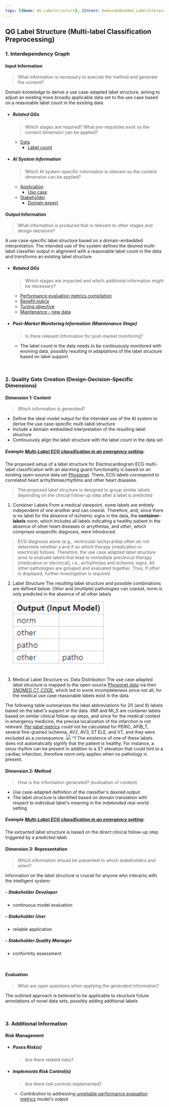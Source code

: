 ```yaml
---
tags: [{Name: QG_LabelStructure}, {Intent: DomainEmbedded_LabelInterpretation}, {Problem: DomainMisunderstanding}, {Solution: DomainEmbeddedLabelStructure_SufficientLabelSupport}, {Applicability: MultiLabelClassification}, {Consequences: UseCaseSpecificity}, {Usage Example: Electrocardiogram_EmergencyMedicine}]
---
```



## QG Label Structure (Multi-label Classification Preprocessing)

### 1. Interdependency Graph

#### Input Information
> What information is necessary to execute the method and generate the content?

Domain knowledge to derive a use case-adapted label structure, aiming to adjust an existing more broadly applicable data set to the use case based on a reasonable label count in the existing data

- ##### Related QGs
    > Which stages are required? What pre-requisites exist so the content dimension can be applied?

    - [Data](./../../../QG_Data_(Lifecycle).md)
        - [Label count](./../../../QG_Data_(Lifecycle).md)

- ##### AI System Information
    > Which AI system-specific information is relevant so the content dimension can be applied?

    - [Application](./../../../../../1_System/Application/Application.md)
        - [Use case](./../../../../../1_System/Application/Application.md)
    - [Stakeholder](./../../../../../1_System/Stakeholder/Stakeholder.md)
        - [Domain expert](./../../../../../1_System/Stakeholder/2_Consulting/DomainExpert_(ConsultingStakeholder).md)

#### Output Information 
> What information is produced that is relevant to other stages and design decisions?

A use case-specific label structure based on a domain-embedded interpretation: The intended use of the system defines the desired multi-label classifier output in alignment with a reasonable label count in the data and transforms an existing label structure.

- ##### Related QGs
    > Which stages are impacted and which additional information might be necessary?

    - [Performance evaluation metrics compilation](./../../../../2_Development/2_Model_Evaluation/PerformanceMetrics/QG_PerformanceMetricsCompilation_(MultiLabelClassification).md)
    - [Benefit matrix](./../../../../2_Development/3_Model_Optimization/PostProcessing/QG_Thresholding_(ClassificationPerformanceMetrics).md)
    - [Tuning objective](./../../../../2_Development/2_Model_Evaluation/PerformanceMetrics/QG_Objective_(MultiLabelClassification).md)
    - [Maintenance - new data](./../../../../4_Maintenance/QG_Maintenance_(Lifecycle).md)

- ##### Post-Market Monitoring Information (Maintenance Stage)
    > Is there relevant information for post-market monitoring?
    
    - The label count in the data needs to be continuously monitored with evolving data, possibly resulting in adaptations of the label structure based on label support 

<br>

### 2. Quality Gate Creation (Design-Decision-Specific Dimensions)

#### Dimension 1: Content
> Which information is generated?

- Define the ideal model output for the intended use of the AI system to derive the use case-specific multi-label structure 
- Include a domain-embedded interpretation of the resulting label structure
- Continuously align the label structure with the label count in the data set

##### Example [Multi-Label ECG classification in an emergency setting](./../../../../../1_System/Application/example_ECGAlarmingGuardFunctionality_(EmergencyMedicine).md):
The proposed setup of a label structure for Electrocardiogram ECG multi-label classification with an alarming guard functionality is based on an existing open-source data set [Physionet](./../../../../2_Development/0_DesignDecisionMaking/OpenSource_Data/QG_Physionet_(MultiLabelECG).md). There, ECG labels correspond to correlated heart arrhythmias/rhythms and other heart diseases. 

> The proposed label structure is designed to group similar labels depending on the clincial follow-up step after a label is predicted

1. Container Labels
From a medical viewpoint, some labels are entirely independent of one another and can coexist. Therefore, and, since there is no label for the absence of ischemic signs in the data, the **container-labels** *norm*, which includes all labels indicating a healthy patient in the absence of other heart diseases or arrythmias, and *other*, which comprises unspecific diagnosis, were introduced.

> ECG diagnosis alone (e.g., ventricular tachycardia) often do not determine whether a and if so which therapy (medication or electrical) follows. Therefore, the use case adapted label structure aims to evaluate labels that lead to immediate preclinical therapy (medication or electrical), i.e., arrhythmias and ischemic signs. All other pathologies are grouped and evaluated together. Thus, if *other* is displayed, further investigation is required. 

2. Label Structure
The resulting label structure and possible combinations are defined below. *Other* and (multiple) pathologies can coexist, *norm* is only predicted in the absence of all other labels
![](../../../../../../../imgs/ECGPerformanceMetrics/ModelOutput.png)

3. Medical Label Structure vs. Data Distribution
The use case adapted label structure is mapped to the open-source [Physionet data](./../../../../2_Development/0_DesignDecisionMaking/OpenSource_Data/QG_Physionet_(MultiLabelECG).md) via their [SNOMED CT CODE](https://www.snomed.org/what-is-snomed-ct), which led to some incompleteness since not all, for the medical use case reasonable labels exist in the data.

The following table summarizes the label abbreviations for 20 (and 8) labels based on the label's support in the data. XMI and MI_S are container labels based on similar clinical follow-up steps, and since for the medical context in emergency medicine, the precise localization of the infarction is not relevant. [Per-label metrics](./../../../../2_Development/Model_Evaluation/PerformanceMetrics/QG_PerformanceMetricsCompilation_(MultiLabelClassification).md) could not be calculated for PERIC, AFIB_T, several fine-grained ischemia, AV2, AV3, ST ELE, and VT, and they were excluded as a consequence. 
![](../../../../../../imgs/ECGPerformanceMetrics/LabelStructure.png)
^1 The existence of one of these labels does not automatically signify that the patient is healthy. For instance, a sinus rhythm can be present in addition to a ST elevation that could hint to a cardiac infarction, therefore *norm* only applies when no pathology is present. 

#### Dimension 2: Method
> How is the information generated? (evaluation of content)

- Use case-adapted definition of the classifier's desired output
- The label structure is identified based on domain translation with respect to individual label's meaning in the indetended real-world setting

##### Example [Multi-Label ECG classification in an emergency setting](./../../../../../1_System/Application/example_ECGAlarmingGuardFunctionality_(EmergencyMedicine).md):
The extracted label structure is based on the direct clinical follow-up step triggered by a predicted label.

#### Dimension 3: Representation
> Which information should be presented to which stakeholders and when?

Information on the label structure is crucial for anyone who interacts with the intelligent system:

##### - Stakeholder Developer
- continuous model evaluation

##### - Stakeholder User
- reliable application

##### - Stakeholder Quality Manager
- conformity assessment

<br>

#### Evaluation
> What are open questions when applying the generated information?

The outlined approach is believed to be applicable to structure future annotations of novel data sets, possibly adding additional labels

<br>


### 3. Additional Information

#### Risk Management

- ##### Poses Risk(s)
    > Are there related risks?

- ##### Implements Risk Control(s)
    > Are there risk controls implemented?

    - Contribution to addressing [unreliable performance evaluation metrics](./../../../../../3_RiskManagement/AI_Risks/2_TechnicalRobustnessSafety/Accuracy/UnreliablePerformanceMetrics.md) model's output
